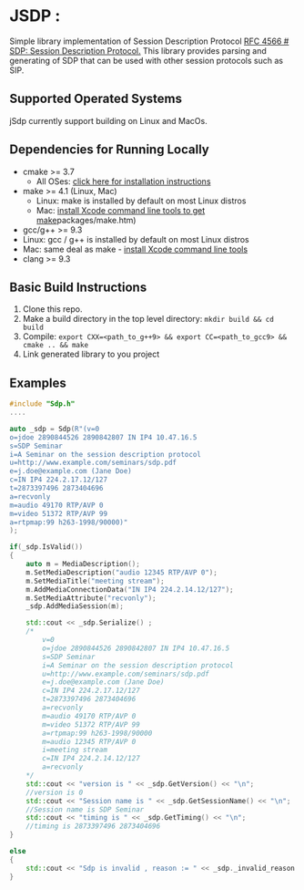 
# JSDP : 

Simple library implementation of Session Description Protocol [RFC 4566 # SDP: Session Description Protocol.]([https://tools.ietf.org/html/rfc8259](https://tools.ietf.org/html/rfc4566)) This library provides parsing and generating of SDP that can be used with other session protocols such as SIP. 

## Supported Operated Systems
jSdp currently support building on Linux and MacOs.

## Dependencies for Running Locally
* cmake >= 3.7
  * All OSes: [click here for installation instructions](https://cmake.org/install/)
* make >= 4.1 (Linux, Mac)
  * Linux: make is installed by default on most Linux distros
  * Mac: [install Xcode command line tools to get make](https://developer.apple.com/xcode/features/)packages/make.htm)
* gcc/g++ >= 9.3
* Linux: gcc / g++ is installed by default on most Linux distros
* Mac: same deal as make - [install Xcode command line tools](https://developer.apple.com/xcode/features/)
* clang >= 9.3
## Basic Build Instructions

1. Clone this repo.
2. Make a build directory in the top level directory: `mkdir build && cd build`
3. Compile: `export CXX=<path_to_g++9> && export CC=<path_to_gcc9> && cmake .. && make`
4. Link generated library to you project

## Examples

```c++
#include "Sdp.h"
....

auto _sdp = Sdp(R"(v=0
o=jdoe 2890844526 2890842807 IN IP4 10.47.16.5
s=SDP Seminar
i=A Seminar on the session description protocol
u=http://www.example.com/seminars/sdp.pdf
e=j.doe@example.com (Jane Doe)
c=IN IP4 224.2.17.12/127
t=2873397496 2873404696
a=recvonly
m=audio 49170 RTP/AVP 0
m=video 51372 RTP/AVP 99
a=rtpmap:99 h263-1998/90000)"
);

if(_sdp.IsValid())
{
    auto m = MediaDescription();
    m.SetMediaDescription("audio 12345 RTP/AVP 0");
    m.SetMediaTitle("meeting stream");
    m.AddMediaConnectionData("IN IP4 224.2.14.12/127");
    m.SetMediaAttribute("recvonly");
    _sdp.AddMediaSession(m);

    std::cout << _sdp.Serialize() ;
    /*
        v=0
        o=jdoe 2890844526 2890842807 IN IP4 10.47.16.5
        s=SDP Seminar
        i=A Seminar on the session description protocol
        u=http://www.example.com/seminars/sdp.pdf
        e=j.doe@example.com (Jane Doe)
        c=IN IP4 224.2.17.12/127
        t=2873397496 2873404696
        a=recvonly
        m=audio 49170 RTP/AVP 0
        m=video 51372 RTP/AVP 99
        a=rtpmap:99 h263-1998/90000
        m=audio 12345 RTP/AVP 0
        i=meeting stream
        c=IN IP4 224.2.14.12/127
        a=recvonly
    */
    std::cout << "version is " << _sdp.GetVersion() << "\n";
    //version is 0
    std::cout << "Session name is " << _sdp.GetSessionName() << "\n";
    //Session name is SDP Seminar
    std::cout << "timing is " << _sdp.GetTiming() << "\n";
    //timing is 2873397496 2873404696
}

else
{
    std::cout << "Sdp is invalid , reason := " << _sdp._invalid_reason << "\n";
}
```